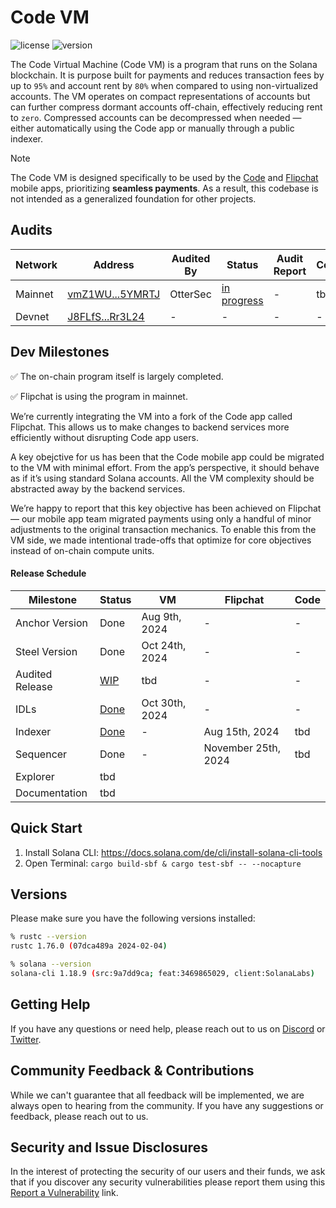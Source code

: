 # Code VM
![license][license-image]
![version][version-image]

[version-image]: https://img.shields.io/badge/version-0.2.0-blue.svg?style=flat
[license-image]: https://img.shields.io/badge/license-MIT-blue.svg?style=flat

The Code Virtual Machine (Code VM) is a program that runs on the Solana
blockchain. It is purpose built for payments and reduces transaction fees by up
to `95%` and account rent by `80%` when compared to using non-virtualized
accounts. The VM operates on compact representations of accounts but can further 
compress dormant accounts off-chain, effectively reducing rent to `zero`. 
Compressed accounts can be decompressed when needed — either automatically 
using the Code app or manually through a public indexer.

> [!NOTE]
> The Code VM is designed specifically to be used by the [Code](https://getcode.com) and [Flipchat](https://flipchat.xyz/) mobile apps, prioritizing **seamless payments**. As a result, this codebase is not intended as a generalized foundation for other projects.

## Audits

| Network | Address | Audited By | Status | Audit Report | Commit |
| --- | --- | --- | --- | --- | --- |
| Mainnet | [vmZ1WU...5YMRTJ](https://explorer.solana.com/address/vmZ1WUq8SxjBWcaeTCvgJRZbS84R61uniFsQy5YMRTJ) | OtterSec | [in progress](https://github.com/code-payments/code-vm/pulls?q=is%3Apr+is%3Aclosed) | - | tbd |
| Devnet | [J8FLfS...Rr3L24](https://explorer.solana.com/address/J8FLfS8rqBcQ3hH8KTfQF3zBNG3r3uaG2WqfNoRr3L24?cluster=devnet) | - | - | - | - |

## Dev Milestones

:white_check_mark: The on-chain program itself is largely completed.

:white_check_mark: Flipchat is using the program in mainnet.

We’re currently integrating the VM into a fork of the Code app called Flipchat. 
This allows us to make changes to backend services more efficiently without 
disrupting Code app users. 

A key obejctive for us has been that the Code mobile app could be migrated
to the VM with minimal effort. From the app’s perspective, it should behave
as if it’s using standard Solana accounts. All the VM complexity should be
abstracted away by the backend services.

We’re happy to report that this key objective has been achieved on Flipchat — 
our mobile app team migrated payments using only a handful of minor adjustments 
to the original transaction mechanics. To enable this from the VM side, we made 
intentional trade-offs that optimize for core objectives instead of on-chain 
compute units.

#### Release Schedule

| Milestone | Status | VM | Flipchat | Code |
| --- | --- | --- | --- | --- |
| Anchor Version | Done |Aug 9th, 2024 | - | - |
| Steel Version | Done | Oct 24th, 2024 | - | - |
| Audited Release | [WIP](https://github.com/code-payments/code-vm/pulls?q=is%3Apr+is%3Aclosed) | tbd | - | - |
| IDLs | [Done](https://github.com/code-payments/code-vm/blob/main/idl/code_vm.json) | Oct 30th, 2024 | - | - |
| Indexer | [Done](https://github.com/code-payments/code-vm-indexer) | - | Aug 15th, 2024 | tbd |
| Sequencer | Done | - | November 25th, 2024 | tbd |
| Explorer | tbd |  | |  |
| Documentation | tbd |  |  | |


## Quick Start

1. Install Solana CLI: https://docs.solana.com/de/cli/install-solana-cli-tools
2. Open Terminal: `cargo build-sbf & cargo test-sbf -- --nocapture`


## Versions

Please make sure you have the following versions installed:

```bash
% rustc --version
rustc 1.76.0 (07dca489a 2024-02-04)

% solana --version
solana-cli 1.18.9 (src:9a7dd9ca; feat:3469865029, client:SolanaLabs)
```

## Getting Help

If you have any questions or need help, please reach out to us on [Discord](https://discord.gg/T8Tpj8DBFp) or [Twitter](https://twitter.com/getcode).

## Community Feedback & Contributions

While we can't guarantee that all feedback will be implemented, we are always 
open to hearing from the community. If you have any suggestions or feedback,
please reach out to us.

## Security and Issue Disclosures

In the interest of protecting the security of our users and their funds, we ask
that if you discover any security vulnerabilities please report them using this
[Report a Vulnerability](https://github.com/code-wallet/code-program-library/security/advisories/new)
link.

